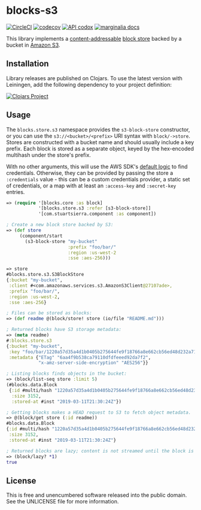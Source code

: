 blocks-s3
=========

[![CircleCI](https://circleci.com/gh/greglook/blocks-s3.svg?style=shield&circle-token=2d7ae95392368c6f66dd93ab63420d0498f2b2fc)](https://circleci.com/gh/greglook/blocks-s3)
[![codecov](https://codecov.io/gh/greglook/blocks-s3/branch/develop/graph/badge.svg)](https://codecov.io/gh/greglook/blocks-s3)
[![API codox](https://img.shields.io/badge/doc-API-blue.svg)](https://greglook.github.io/blocks-s3/api/)
[![marginalia docs](https://img.shields.io/badge/doc-marginalia-blue.svg)](https://greglook.github.io/blocks-s3/marginalia/uberdoc.html)

This library implements a [content-addressable](https://en.wikipedia.org/wiki/Content-addressable_storage)
[block store](//github.com/greglook/blocks) backed by a bucket in
[Amazon S3](https://aws.amazon.com/s3/).


## Installation

Library releases are published on Clojars. To use the latest version with
Leiningen, add the following dependency to your project definition:

[![Clojars Project](http://clojars.org/mvxcvi/blocks-s3/latest-version.svg)](http://clojars.org/mvxcvi/blocks-s3)


## Usage

The `blocks.store.s3` namespace provides the `s3-block-store` constructor, or
you can use the `s3://<bucket>/<prefix>` URI syntax with `block/->store`.
Stores are constructed with a bucket name and should usually include a key
prefix. Each block is stored as a separate object, keyed by the hex-encoded
multihash under the store's prefix.

With no other arguments, this will use the AWS SDK's
[default logic](http://docs.aws.amazon.com/AWSSdkDocsJava/latest/DeveloperGuide/credentials.html#credentials-default)
to find credentials. Otherwise, they can be provided by passing the store a
`:credentials` value - this can be a custom credentials provider, a static set
of credentials, or a map with at least an `:access-key` and `:secret-key`
entries.

```clojure
=> (require '[blocks.core :as block]
            '[blocks.store.s3 :refer [s3-block-store]]
            '[com.stuartsierra.component :as component])

; Create a new block store backed by S3:
=> (def store
     (component/start
       (s3-block-store "my-bucket"
                       :prefix "foo/bar/"
                       :region :us-west-2
                       :sse :aes-256)))

=> store
#blocks.store.s3.S3BlockStore
{:bucket "my-bucket",
 :client #<com.amazonaws.services.s3.AmazonS3Client@27107ade>,
 :prefix "foo/bar/",
 :region :us-west-2,
 :sse :aes-256}

; Files can be stored as blocks:
=> (def readme @(block/store! store (io/file "README.md")))

; Returned blocks have S3 storage metadata:
=> (meta readme)
#:blocks.store.s3
{:bucket "my-bucket",
 :key "foo/bar/1220a57d35a4d1b0405b275644fe9f18766a8e662cb56ed48d232a71153a78d81424",
 :metadata {"ETag" "6aa4f9b538ca79110dfdfeeed92da7f2",
            "x-amz-server-side-encryption" "AES256"}}

; Listing blocks finds objects in the bucket:
=> (block/list-seq store :limit 5)
(#blocks.data.Block
 {:id #multi/hash "1220a57d35a4d1b0405b275644fe9f18766a8e662cb56ed48d232a71153a78d81424",
  :size 3152,
  :stored-at #inst "2019-03-11T21:30:24Z"})

; Getting blocks makes a HEAD request to S3 to fetch object metadata.
=> @(block/get store (:id readme))
#blocks.data.Block
{:id #multi/hash "1220a57d35a4d1b0405b275644fe9f18766a8e662cb56ed48d232a71153a78d81424",
 :size 3152,
 :stored-at #inst "2019-03-11T21:30:24Z"}

; Returned blocks are lazy; content is not streamed until the block is opened.
=> (block/lazy? *1)
true
```


## License

This is free and unencumbered software released into the public domain.
See the UNLICENSE file for more information.
